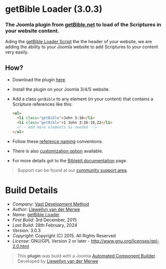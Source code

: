 # getBible Loader (3.0.3)

### The Joomla plugin from [getBible.net](https://getbible.net/joomla) to load of the Scriptures in your website content.

Ading the [getBible Loader Script](https://git.vdm.dev/getBible/loader) the the header of your website, we are adding the ability to your Joomla website to add Scriptures to your content very easily.

## How?

- Download the plugin [here](https://git.vdm.dev/getBible/loader-plugin/archive/master.zip).
- Install the plugin on your Joomla 3/4/5 website.
- Add a class `getBible` to any element (in your content) that contains a Scripture references like this:

   ```html
   <ul>
     <li class="getBible">John 3:16</li>
     <li class="getBible">1 John 3:16-19,22</li>
     <!-- Add more elements as needed -->
   </ul>
   ```
- Follow these [reference naming](https://git.vdm.dev/getBible/loader#scripture-reference-formatting) conventions.
- There is also [customization option](https://git.vdm.dev/getBible/loader#utilizing-data-attributes) available.
- For more details got to the [Biblekit documentation](https://getbible.net/loader) page.

> Support can be found at our [community support area](https://git.vdm.dev/getBible/support).

# Build Details

+ *Company*: [Vast Development Method](https://getbible.net)
+ *Author*: [Llewellyn van der Merwe](mailto:joomla@vdm.io)
+ *Name*: [getBible Loader](https://getbible.net)
+ *First Build*: 3rd December, 2015
+ *Last Build*: 28th February, 2024
+ *Version*: 3.0.3
+ *Copyright*: Copyright (C) 2015. All Rights Reserved
+ *License*: GNU/GPL Version 2 or later - http://www.gnu.org/licenses/gpl-2.0.html

> This **plugin** was build with a Joomla [Automated Component Builder](https://www.joomlacomponentbuilder.com).
> Developed by [Llewellyn van der Merwe](mailto:joomla@vdm.io)